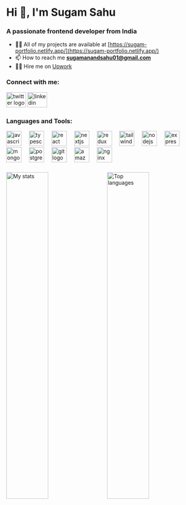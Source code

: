 <h1 align="">Hi 👋, I'm Sugam Sahu</h1>
<h3 align="">A passionate frontend developer from India</h3>

- 👨‍💻 All of my projects are available at [https://sugam-portfolio.netlify.app/](https://sugam-portfolio.netlify.app/)
- 📫 How to reach me **sugamanandsahu01@gmail.com**
- 👨‍💼 Hire me on [Upwork](/freelancers/~0156b624681bdb701c?mp_source=share)

<h3 align="left">Connect with me:</h3>
<p align="left">
<a href="https://twitter.com/isugamsahu" target="_blank"><img src="https://raw.githubusercontent.com/maurodesouza/profile-readme-generator/master/src/assets/icons/social/twitter/default.svg" width="52" height="40" alt="twitter logo"  /></a>
<a href="https://linkedin.com/in/sugam-sahu" target="_blank"><img src="https://raw.githubusercontent.com/maurodesouza/profile-readme-generator/master/src/assets/icons/social/linkedin/default.svg" width="52" height="40" alt="linkedin logo"  /></a>
</p>





<h3 align="left">Languages and Tools:</h3>
<div align="left">
  <img src="https://cdn.jsdelivr.net/gh/devicons/devicon/icons/javascript/javascript-original.svg" height="40" alt="javascript logo" title="JavaScript" />
  <img width="12" />
  <img src="https://cdn.jsdelivr.net/gh/devicons/devicon/icons/typescript/typescript-original.svg" height="40" alt="typescript logo" title="TypeScript"  />
  <img width="12" />
  <img src="https://cdn.jsdelivr.net/gh/devicons/devicon/icons/react/react-original.svg" height="40" alt="react logo" title="React"  />
  <img width="12" />
  <img src="https://cdn.jsdelivr.net/gh/devicons/devicon/icons/nextjs/nextjs-original.svg" height="40" alt="nextjs logo" title="Next.Js"  />
  <img width="12" />
  <img src="https://cdn.jsdelivr.net/gh/devicons/devicon/icons/redux/redux-original.svg" height="40" alt="redux logo" title="Redux Toolkit"  />
  <img width="12" />
  <img src="https://cdn.jsdelivr.net/gh/devicons/devicon/icons/tailwindcss/tailwindcss-original-wordmark.svg" height="40" alt="tailwindcss logo" title="Tailwind CSS"  />
  <img width="12" />
  <img src="https://cdn.jsdelivr.net/gh/devicons/devicon/icons/nodejs/nodejs-original.svg" height="40" alt="nodejs logo" title="Node.Js"  />
  <img width="12" />
  <img src="https://cdn.jsdelivr.net/gh/devicons/devicon/icons/express/express-original.svg" height="40" alt="express logo" title="Express.Js"  />
  <img width="12" />
  <img src="https://cdn.jsdelivr.net/gh/devicons/devicon/icons/mongodb/mongodb-original.svg" height="40" alt="mongodb logo" title="MongoDB"  />
  <img width="12" />
  <img src="https://cdn.jsdelivr.net/gh/devicons/devicon/icons/postgresql/postgresql-original.svg" height="40" alt="postgresql logo" title="PostgreSQL"  />
  <img width="12" />
  <img src="https://cdn.jsdelivr.net/gh/devicons/devicon/icons/git/git-original.svg" height="40" alt="git logo" title="Git"  />
  <img width="12" />
  <img src="https://cdn.jsdelivr.net/gh/devicons/devicon/icons/amazonwebservices/amazonwebservices-line-wordmark.svg" height="40" alt="amazonwebservices logo" title="AWS"  />
  <img width="12" />
  <img src="https://cdn.jsdelivr.net/gh/devicons/devicon/icons/nginx/nginx-original.svg" height="40" alt="nginx logo" title="Nginx" />
</div>

###


<p><img align="right" width="47%" src="https://github-readme-stats-new-kappa.vercel.app/api/top-langs/?username=iSugam&layout=compact&theme=dark" alt="Top languages" /></p>

<p><img align="left" width="47%" src="https://github-readme-stats-new-kappa.vercel.app/api?username=iSugam&show_icons=true&bg_color=00000000&theme=dark" alt="My stats" /></p>


<!---
iSugam/iSugam is a ✨ special ✨ repository because its `README.md` (this file) appears on your GitHub profile.
You can click the Preview link to take a look at your changes.
--->
